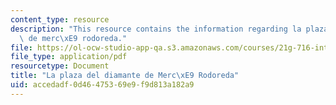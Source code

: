 ```yaml
---
content_type: resource
description: "This resource contains the information regarding la plaza del diamante\
  \ de merc\xE9 rodoreda."
file: https://ol-ocw-studio-app-qa.s3.amazonaws.com/courses/21g-716-introduction-to-contemporary-hispanic-literature-spring-2005/accedadf0d46475369e9f9d813a182a9_MIT21G_716S05_thir_essay.pdf
file_type: application/pdf
resourcetype: Document
title: "La plaza del diamante de Merc\xE9 Rodoreda"
uid: accedadf-0d46-4753-69e9-f9d813a182a9
---
```

